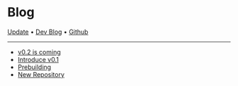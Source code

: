 # Blog

[Update](/blog/introduction) • [Dev Blog](https://do4ng.vercel.app) • [Github](https://github.com/do4ng/)

---

- [v0.2 is coming](/blog/2023-07-16) <Badge type="info" text="core" />
- [Introduce v0.1](/blog/2023-06-26) <Badge type="info" text="core" />
- [Prebuilding](/blog/2023-06-20) <Badge type="tip" text="news" />
- [New Repository](/blog/2023-06-18) <Badge type="tip" text="news" />
